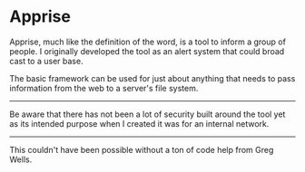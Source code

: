 # Apprise

Apprise, much like the definition of the word, is a tool to inform a group of people. I originally developed the tool as an alert system that could broad cast to a user base.

The basic framework can be used for just about anything that needs to pass information from the web to a server's file system.

---

Be aware that there has not been a lot of security built around the tool yet as its intended purpose when I created it was for an internal network.

---

This couldn't have been possible without a ton of code help from Greg Wells.
